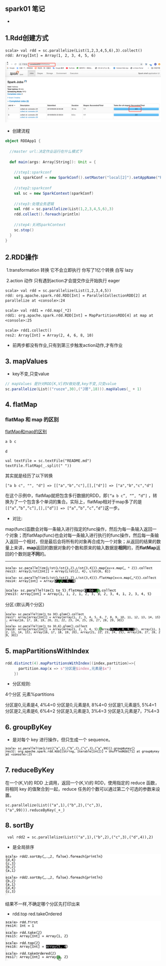 ## spark01 笔记

- [spark官网链接]: http://spark.apache.org/docs/latest/rdd-programming-guide.html

  

## 1.Rdd创建方式

```shell
scala> val rdd = sc.parallelize(List(1,2,3,4,5,6),3).collect()
rdd: Array[Int] = Array(1, 2, 3, 4, 5, 6)
```

![image-20190926230644559](spark01.assets/image-20190926230644559.png)

- 创建流程

```scala
object RDDApp1 {

  //master url:决定作业运行在什么模式下
  
  def main(args: Array[String]): Unit = {

    //step1:sparkconf
    val sparkConf = new SparkConf().setMaster("local[2]").setAppName("RDDApp1")

    //step2:sparkconf
    val sc = new SparkContext(sparkConf)

    //step3:处理业务逻辑
    val rdd = sc.parallelize(List(1,2,3,4,5,6),3)
    rdd.collect().foreach(println)

    //step4:关闭SparkContext
    sc.stop()
  }
}
```

## 2.RDD操作

​    1.transformation  转换    它不会立即执行  你写了1亿个转换  白写   lazy

​    2.action          动作    只有遇到action才会提交作业开始执行      eager

```
scala> val rdd = sc.parallelize(List(1,2,3,4,5))
rdd: org.apache.spark.rdd.RDD[Int] = ParallelCollectionRDD[2] at parallelize at <console>:24

scala> val rdd1 = rdd.map(_*2)
rdd1: org.apache.spark.rdd.RDD[Int] = MapPartitionsRDD[4] at map at <console>:25

scala> rdd1.collect()
res2: Array[Int] = Array(2, 4, 6, 8, 10)
```

- 前两步都没有作业,只有到第三步触发action动作,才有作业



## 3. mapValues

- key不变,只变value

```scala
// mapValues 是针对RDD[K,V]的V做处理,key不变,只变value
sc.parallelize(List(("ruoze",30),("J哥",18))).mapValues(_ + 1)
```

  ## 4. flatMap



###  flatMap 和 map 的区别

[flatMap和map的区别](https://www.4spaces.org/spark-map-flatmap/)

```
a b c

d
```

```
val textFile = sc.textFile("README.md")
textFile.flatMap(_.split(" ")) 
```

其实就是经历了以下转换

```
["a b c", "", "d"] => [["a","b","c"],[],["d"]] => ["a","b","c","d"]
```

在这个示例中，flatMap就把包含多行数据的RDD，即`[“a b c”, “”, “d”]` ，转换为了一个包含多个单词的集合。实际上，flatMap相对于map多了的是`[[“a”,”b”,”c”],[],[“d”]] => [“a”,”b”,”c”,”d”]`这一步。

- 对比:

map(func)函数会对每一条输入进行指定的func操作，然后为每一条输入返回一个对象；而flatMap(func)也会对每一条输入进行执行的func操作，然后每一条输入返回一个相对，但是最后会将所有的对象再合成为一个对象；从返回的结果的数量上来讲，**map**返回的数据对象的个数和原来的输入数据是**相同**的，而**flatMap**返回的个数则是**不同**的。

---

![image-20191007163942084](spark01.assets/image-20191007163942084.png)



![image-20191007170010429](spark01.assets/image-20191007170010429.png)



分区:(默认两个分区)

![image-20191007170140723](spark01.assets/image-20191007170140723.png)



## 5. mapPartitionsWithIndex

```scala
rdd.distinct(4).mapPartitionsWithIndex((index,partition)=>{
      partition.map(x => s"分区是$index,元素是$x")
    })
```

- 分区规则:

4个分区  元素%partitions

分区是0,元素是4, 4%4=0
分区是0,元素是8, 8%4=0
分区是1,元素是5, 5%4=1
分区是2,元素是6, 6%4=2
分区是3,元素是3, 3%4=3
分区是3,元素是7，7%4=3



## 6. groupByKey

- 是对每个 key 进行操作，但只生成一个 sequence。

 ![image-20191007173140903](spark01.assets/image-20191007173140903.png)



## 7. reduceByKey

在一个(K,V)的 RDD 上调用，返回一个(K,V)的 RDD，使用指定的 reduce 函数，将相同 key 的值聚合到一起，reduce 任务的个数可以通过第二个可选的参数来设置。

```
sc.parallelize(List(("a",1),("b",2),("c",3),("a",99))).reduceByKey(_+_)
```



## 8. sortBy

```
 val rdd2 = sc.parallelize(List(("a",1),("b",2),("c",3),("d",4)),2)
```

- 是全局排序

![image-20191007191551299](sparkcore01.assets/image-20191007191551299.png)

 

结果不一样,不确定哪个分区先打印出来

- rdd.top  red.takeOrdered

![image-20191007192440372](sparkcore01.assets/image-20191007192440372.png)



